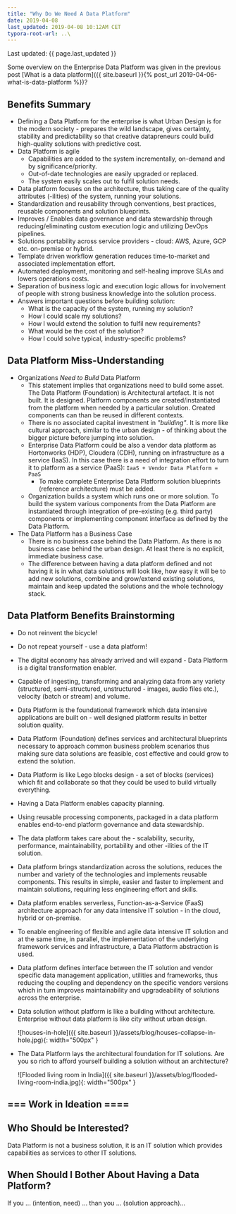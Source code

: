 ```yaml
---
title: "Why Do We Need A Data Platform"
date: 2019-04-08
last_updated: 2019-04-08 10:12AM CET
typora-root-url: ..\
---
```


Last updated: {{ page.last_updated }}

Some overview on the Enterprise Data Platform was given in the previous post [What is a data platform]({{ site.baseurl }}{% post_url 2019-04-06-what-is-data-platform %})?

## Benefits Summary

- Defining a Data Platform for the enterprise is what Urban Design is for the modern society - prepares the wild landscape, gives certainty, stability and predictability so that creative datapreneurs could build high-quality solutions with predictive cost.
- Data Platform is agile
  - Capabilities are added to the system incrementally, on-demand and by significance/priority.
  - Out-of-date technologies are easily upgraded or replaced.
  - The system easily scales out to fulfil solution needs.
- Data platform focuses on the architecture, thus taking care of the quality attributes (-ilities) of the system, running your solutions.
- Standardization and reusability through conventions, best practices, reusable components and solution blueprints.
- Improves / Enables data governance and data stewardship through reducing/eliminating custom execution logic and utilizing DevOps pipelines.
- Solutions portability across service providers - cloud: AWS, Azure, GCP etc. on-premise or hybrid.
- Template driven workflow generation reduces time-to-market and associated implementation effort.
- Automated deployment, monitoring and self-healing improve SLAs and lowers operations costs.
- Separation of business logic and execution logic allows for involvement of people with strong business knowledge into the solution process.
- Answers important questions before building solution:
  - What is the capacity of the system, running my solution?
  - How I could scale my solutions?
  - How I would extend the solution to fulfil new requirements?
  - What would be the cost of the solution?
  - How I could solve typical, industry-specific problems?

## Data Platform Miss-Understanding

- Organizations *Need to Build* Data Platform
  - This statement implies that organizations need to build some asset. The Data Platform (Foundation) is Architectural artefact. It is not built. It is designed. Platform components are created/instantiated from the platform when needed by a particular solution. Created components can than be reused in different contexts.
  - There is no associated capital investment in *"building"*. It is more like cultural approach, similar to the urban design - of thinking about the bigger picture before jumping into solution.
  - Enterprise Data Platform could be also a vendor data platform as Hortonworks (HDP), Cloudera (CDH), running on infrastructure as a service (IaaS). In this case there is a need of integration effort to turn it to platform as a service (PaaS):
    `IaaS + Vendor Data Platform = PaaS`
    - To make complete Enterprise Data Platform solution blueprints (reference architecture) must be added.
  - Organization builds a system which runs one or more solution. To build the system various components from the Data Platform are instantiated through integration of pre-existing (e.g. third party) components or implementing component interface as defined by the Data Platform.
- The Data Platform has a Business Case
  - There is no business case behind the Data Platform. As there is no business case behind the urban design. At least there is no explicit, immediate business case.
  - The difference between having a data platform defined and not having it is in what data solutions will look like, how easy it will be to add new solutions, combine and grow/extend existing solutions, maintain and keep updated the solutions and the whole technology stack.



## Data Platform Benefits Brainstorming

* Do not reinvent the bicycle!

* Do not repeat yourself - use a data platform!

* The digital economy has already arrived and will expand - Data Platform is a digital transformation enabler.

* Capable of ingesting, transforming and analyzing data from any variety (structured, semi-structured, unstructured - images, audio files etc.), velocity (batch or stream) and volume.

* Data Platform is the foundational framework which data intensive applications are built on - well designed platform results in better solution quality.

* Data Platform (Foundation) defines services and architectural blueprints necessary to approach common business problem scenarios thus making sure data solutions are feasible, cost effective and could grow to extend the solution.

* Data Platform is like Lego blocks design - a set of blocks (services) which fit and collaborate so that they could be used to build virtually everything.

* Having a Data Platform enables capacity planning.

* Using reusable processing components, packaged in a data platform enables end-to-end platform governance and data stewardship.

* The data platform takes care about the - scalability, security, performance, maintainability, portability and other -ilities of the IT solution. 

* Data platform brings standardization across the solutions, reduces the number and variety of the technologies and implements reusable components. This results in simple, easier and faster to implement and maintain solutions, requiring less engineering effort and skills.

* Data platform enables serverless, Function-as-a-Service (FaaS) architecture approach for any data intensive IT solution - in the cloud, hybrid or on-premise.

* To enable engineering of flexible and agile data intensive IT solution and at the same time, in parallel, the implementation of the underlying framework services and infrastructure, a Data Platform abstraction is used.

* Data platform defines interface between the IT solution and vendor specific data management application, utilities and frameworks, thus reducing the coupling and dependency on the specific vendors versions which in turn improves maintainability and upgradeability of solutions across the enterprise.

* Data solution without platform is like a building without architecture. Enterprise without data platform is like city without urban design.

  ![houses-in-hole]({{ site.baseurl }}/assets/blog/houses-collapse-in-hole.jpg){: width="500px" }

* The Data Platform lays the architectural foundation for IT solutions. Are you so rich to afford yourself building a solution without an architecture?

  ![Flooded living room in India]({{ site.baseurl }}/assets/blog/flooded-living-room-india.jpg){: width="500px" }



## === Work in Ideation ====

## Who Should be Interested?

Data Platform is not a business solution, it is an IT solution which provides capabilities as services to other IT solutions.

## When Should I Bother About Having a Data Platform?

If you ... (intention, need) ... than you ... (solution approach)...

